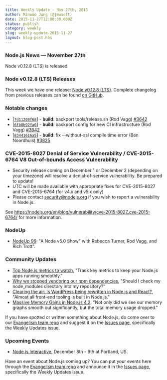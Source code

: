 ```yaml
---
title: Weekly Update - Nov 27th, 2015
author: Minwoo Jung (@jmwsoft)
date: 2015-11-27T12:00:00.000Z
status: publish
category: weekly
slug: weekly-update-2015-11-27
layout: blog-post.hbs
---
```


### Node.js News — November 27th
Node v0.12.8 (LTS) is released

### Node v0.12.8 (LTS) Releases

This week we have one release: [Node v0.12.8 (LTS)](https://nodejs.org/en/blog/release/v0.12.8/). Complete changelog from previous releases can be found [on GitHub](https://github.com/nodejs/node/blob/master/CHANGELOG.md).

### Notable changes

* [[`7d11208f68`](https://github.com/nodejs/node/commit/7d11208f68)] - **build**: backport tools/release.sh (Rod Vagg) [#3642](https://github.com/nodejs/node/pull/3642)
* [[`6fb0b92fa0`](https://github.com/nodejs/node/commit/6fb0b92fa0)] - **build**: backport config for new CI infrastructure (Rod Vagg) [#3642](https://github.com/nodejs/node/pull/3642)
* [[`83441616a5`](https://github.com/nodejs/node/commit/83441616a5)] - **build**: fix --without-ssl compile time error (Ben Noordhuis) [#3825](https://github.com/nodejs/node/pull/3825)

### CVE-2015-8027 Denial of Service Vulnerability / CVE-2015-6764 V8 Out-of-bounds Access Vulnerability

* Security release coming on December 1 or December 2 (depending on your timezone) will resolve a denial-of-service vulnerability. Be prepared to update!
* UTC will be made available with appropriate fixes for CVE-2015-8027 and CVE-2015-6764 (for v4.x and v5.x only)
* Please contact security@nodejs.org if you wish to report a vulnerability in Node.js.

See https://nodejs.org/en/blog/vulnerability/cve-2015-8027_cve-2015-6764/ for more information.

### NodeUp

* [NodeUp 96](http://nodeup.com/ninetysix): "A Node v5.0 Show" with Rebecca Turner, Rod Vagg, and Rich Trott".

### Community Updates

* [Top Node.js metrics to watch](https://www.oreilly.com/ideas/top-nodejs-metrics-to-watch), "Track key metrics to keep your Node.js apps running smoothly."
* [Why we stopped vendoring our npm dependencies](http://blog.bithound.io/why-we-stopped-vendoring-our-npm-dependencies/), "Should I check my node_modules directory into my repository?"
* [Clearing the air: Is WordPress being rewritten in Node.js and React?](http://wesbos.com/wordpress-calypso-react/), "Almost all front-end tooling is built in Node.js."
* [Massive Memory Gains in Node.js 4.2](http://goldfirestudios.com/blog/140/Massive-Memory-Gains-in-Node.js-4.2), "Not only did we see our memory graphs smooth out significantly, but the total memory usage dropped."

If you have spotted or written something about Node.js, do come over to our [Evangelism team repo](https://github.com/nodejs/evangelism) and suggest it on the [Issues page](https://github.com/nodejs/evangelism/issues/), specifically the Weekly Updates issue.

### Upcoming Events

* [Node.js Interactive](http://events.linuxfoundation.org/events/node-interactive), December 8th - 9th at Portland, US.

Have an event about Node.js coming up? You can put your events here through the [Evangelism team repo](https://github.com/nodejs/evangelism) and announce it in the [Issues page](https://github.com/nodejs/evangelism/issues/191), specifically the Weekly Updates issue.
